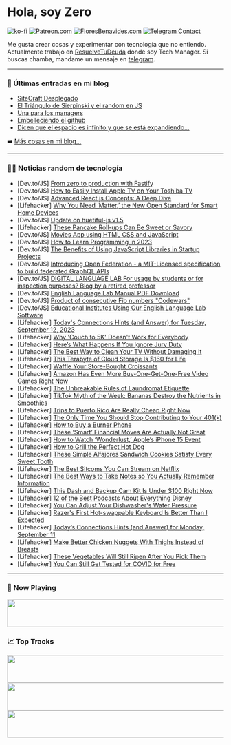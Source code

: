 # Hola, soy Zero

[![ko-fi](https://ko-fi.com/img/githubbutton_sm.svg)](https://ko-fi.com/J3J4N0LUK)
[![Patreon.com](https://img.shields.io/endpoint.svg?url=https%3A%2F%2Fshieldsio-patreon.vercel.app%2Fapi%3Fusername%3Dzerodragon%26type%3Dpatrons&style=for-the-badge)](https://patreon.com/zerodragon)
[![FloresBenavides.com](https://img.shields.io/website?down_message=oops&label=MiBlog&style=for-the-badge&up_message=online&url=https%3A%2F%2Ffloresbenavides.com)](https://floresbenavides.com)
[![Telegram Contact](https://img.shields.io/badge/escr%C3%ADbeme-ZeroDragon-%2326A5E4?style=for-the-badge&logo=telegram)](https://t.me/zerodragon)

Me gusta crear cosas y experimentar con tecnología que no entiendo.
Actualmente trabajo en [ResuelveTuDeuda](http://github.com/resuelve) donde soy Tech Manager.
Si buscas chamba, mandame un mensaje en [telegram](https://t.me/zerodragon).

---

### 📕 Últimas entradas en mi blog
<!-- BLOG-POST-LIST:START -->
- [SiteCraft Desplegado](https://floresbenavides.com/sitecraft-desplegado/)
- [El Triángulo de Sierpinski y el random en JS](https://floresbenavides.com/el-triangulo-de-sierpinski-y-el-random-en-js/)
- [Una para los managers](https://floresbenavides.com/una-para-los-managers/)
- [Embelleciendo el github](https://floresbenavides.com/embelleciendo-el-github/)
- [Dicen que el espacio es infinito y que se está expandiendo…](https://floresbenavides.com/dicen-que-el-espacio-es-infinito-y-que-se-esta-expandiendo/)
<!-- BLOG-POST-LIST:END -->

➡️ [Más cosas en mi blog...](https://floresbenavides.com)

---

### 👨‍💻 Noticias random de tecnología
<!-- TECH-POSTS:START -->
- [Dev.to/JS] [From zero to production with Fastify](https://dev.to/dymmepay/from-zero-to-production-with-fastify-574m)
- [Dev.to/JS] [How to Easily Install Apple TV on Your Toshiba TV](https://dev.to/sammyadeoti/how-to-easily-install-apple-tv-on-your-toshiba-tv-1hl6)
- [Dev.to/JS] [Advanced React.js Concepts: A Deep Dive](https://dev.to/alisamirali/advanced-reactjs-concepts-a-deep-dive-2ni8)
- [Lifehacker] [Why You Need ‘Matter,’ the New Open Standard for Smart Home Devices](https://lifehacker.com/why-you-need-matter-the-new-open-standard-for-smart-1850826525)
- [Dev.to/JS] [Update on huetiful-js v1.5](https://dev.to/arcaneqoder/update-on-huetiful-js-v15-1alj)
- [Lifehacker] [These Pancake Roll-ups Can Be Sweet or Savory](https://lifehacker.com/these-pancake-roll-ups-can-be-sweet-or-savory-1850825909)
- [Dev.to/JS] [Movies App using HTML CSS and JavaScript](https://dev.to/onlineittutstutorials/movies-app-using-html-css-and-javascript-52co)
- [Dev.to/JS] [How to Learn Programming in 2023](https://dev.to/scofieldidehen/how-to-learn-programming-in-2023-2981)
- [Dev.to/JS] [The Benefits of Using JavaScript Libraries in Startup Projects](https://dev.to/plazarev/the-benefits-of-using-javascript-libraries-in-startup-projects-1p9p)
- [Dev.to/JS] [Introducing Open Federation - a MIT-Licensed specification to build federated GraphQL APIs](https://dev.to/slickstef11/introducing-open-federation-a-mit-licensed-specification-to-build-federated-graphql-apis-2abb)
- [Dev.to/JS] [DIGITAL LANGUAGE LAB For usage by students or for inspection purposes? Blog by a retired professor](https://dev.to/languagelab001/digital-language-lab-for-usage-by-students-or-for-inspection-purposes-blog-by-a-retired-professor-2e6)
- [Dev.to/JS] [English Language Lab Manual PDF Download](https://dev.to/languagelab001/english-language-lab-manual-pdf-download-1eh9)
- [Dev.to/JS] [Product of consecutive Fib numbers &quot;Codewars&quot;](https://dev.to/richeskelechi/product-of-consecutive-fib-numbers-codewars-1fk2)
- [Dev.to/JS] [Educational Institutes Using Our English Language Lab Software](https://dev.to/languagelab001/educational-institutes-using-our-english-language-lab-software-5c4d)
- [Lifehacker] [Today&#39;s Connections Hints &lpar;and Answer&rpar; for Tuesday, September 12, 2023](https://lifehacker.com/connections-answer-today-september-12-2023-1850824829)
- [Lifehacker] [Why &#39;Couch to 5K&#39; Doesn&#39;t Work for Everybody](https://lifehacker.com/the-case-against-couch-to-5k-and-what-to-try-instead-1847387867)
- [Lifehacker] [Here’s What Happens If You Ignore Jury Duty](https://lifehacker.com/here-s-what-happens-if-you-ignore-jury-duty-1850827136)
- [Lifehacker] [The Best Way to Clean Your TV Without Damaging It](https://lifehacker.com/the-best-way-to-clean-your-tv-without-damaging-it-1849643169)
- [Lifehacker] [This Terabyte of Cloud Storage Is $160 for Life](https://lifehacker.com/this-terabyte-of-cloud-storage-is-160-for-life-1850814435)
- [Lifehacker] [Waffle Your Store-Bought Croissants](https://lifehacker.com/waffled-ham-and-cheese-croissant-recipe-1850826726)
- [Lifehacker] [Amazon Has Even More Buy-One-Get-One-Free Video Games Right Now](https://lifehacker.com/amazon-has-buy-one-get-one-free-video-games-right-now-1850780431)
- [Lifehacker] [The Unbreakable Rules of Laundromat Etiquette](https://lifehacker.com/the-unbreakable-rules-of-laundromat-etiquette-1850826353)
- [Lifehacker] [TikTok Myth of the Week: Bananas Destroy the Nutrients in Smoothies](https://lifehacker.com/tiktok-myth-of-the-week-bananas-destroy-the-nutrients-1850825839)
- [Lifehacker] [Trips to Puerto Rico Are Really Cheap Right Now](https://lifehacker.com/cheap-puerto-rico-flights-1850826042)
- [Lifehacker] [The Only Time You Should Stop Contributing to Your 401&lpar;k&rpar;](https://lifehacker.com/the-only-time-you-should-stop-contributing-to-your-401-1850804903)
- [Lifehacker] [How to Buy a Burner Phone](https://lifehacker.com/how-to-buy-a-burner-phone-1843905326)
- [Lifehacker] [These ‘Smart’ Financial Moves Are Actually Not Great](https://lifehacker.com/these-smart-financial-moves-are-actually-not-great-1850825607)
- [Lifehacker] [How to Watch ‘Wonderlust,’ Apple’s iPhone 15 Event](https://lifehacker.com/how-to-watch-apple-s-iphone-event-1850825545)
- [Lifehacker] [How to Grill the Perfect Hot Dog](https://lifehacker.com/how-to-grill-the-perfect-hot-dog-1849024040)
- [Lifehacker] [These Simple Alfajores Sandwich Cookies Satisfy Every Sweet Tooth](https://lifehacker.com/these-simple-alfajores-sandwich-cookies-satisfy-every-s-1850825304)
- [Lifehacker] [The Best Sitcoms You Can Stream on Netflix](https://lifehacker.com/best-netflix-sitcoms-1850823337)
- [Lifehacker] [The Best Ways to Take Notes so You Actually Remember Information](https://lifehacker.com/best-note-taking-methods-1849535943)
- [Lifehacker] [This Dash and Backup Cam Kit Is Under $100 Right Now](https://lifehacker.com/this-dash-and-backup-cam-kit-is-under-100-right-now-1850820290)
- [Lifehacker] [12 of the Best Podcasts About Everything Disney](https://lifehacker.com/best-disney-podcasts-1850823468)
- [Lifehacker] [You Can Adjust Your Dishwasher&#39;s Water Pressure](https://lifehacker.com/you-can-adjust-your-dishwashers-water-pressure-1850824223)
- [Lifehacker] [Razer&#39;s First Hot-swappable Keyboard Is Better Than I Expected](https://lifehacker.com/razer-blackwidow-v4-75-review-1850819950)
- [Lifehacker] [Today’s Connections Hints &lpar;and Answer&rpar; for Monday, September 11](https://lifehacker.com/connections-answer-today-september-11-2023-1850824666)
- [Lifehacker] [Make Better Chicken Nuggets With Thighs Instead of Breasts](https://lifehacker.com/make-better-chicken-nuggets-with-thighs-instead-of-brea-1850819916)
- [Lifehacker] [These Vegetables Will Still Ripen After You Pick Them](https://lifehacker.com/what-vegetables-ripen-after-picking-1850819532)
- [Lifehacker] [You Can Still Get Tested for COVID for Free](https://lifehacker.com/find-free-covid-testing-1850819516)<!-- TECH-POSTS:END -->

---

### 🎵 Now Playing
<a href="https://spotify-now-playing-dun.vercel.app/now-playing?open"><img src="https://spotify-now-playing-dun.vercel.app/now-playing" width="540" height="64"></a>

### 📈 Top Tracks
<a href="https://spotify-now-playing-dun.vercel.app/top-tracks?i=1&open"><img src="https://spotify-now-playing-dun.vercel.app/top-tracks?i=1" width="540" height="64"></a>
<a href="https://spotify-now-playing-dun.vercel.app/top-tracks?i=2&open"><img src="https://spotify-now-playing-dun.vercel.app/top-tracks?i=2" width="540" height="64"></a>
<a href="https://spotify-now-playing-dun.vercel.app/top-tracks?i=3&open"><img src="https://spotify-now-playing-dun.vercel.app/top-tracks?i=3" width="540" height="64"></a>

